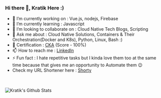 ### Hi there 👋, Kratik Here :)  



- 🔭 I’m currently working on : Vue.js, nodejs, Firebase 
- 🌱 I’m currently learning : Javascript 
- 👯 I’m looking to collaborate on : Cloud Native Tech Blogs, Scripting
- 💬 Ask me about : Cloud Native Solutions, Containers & Their Orchestration(Docker and K8s), Python, Linux, Bash :)
- 🥇 Certification : [CKA](https://www.youracclaim.com/badges/53515af8-bc86-48a4-b84f-3606950163b1/linked_in_profile) (Score - 100%)
- 📫 How to reach me : [LinkedIn](https://www.linkedin.com/in/k4kratik/)
- ⚡ Fun fact : I hate repetitive tasks but I kinda love them too at the same time because that gives me an opportunity to Automate them 😉
- Check my URL Shortener here : [Shorty](http://virtualk.xyz)

<br>
<br>

<img align="left" alt="Kratik's Github Stats" src="https://github-readme-stats.codestackr.vercel.app/api?username=k4kratik&show_icons=true&hide_border=true&hide=issues" />
